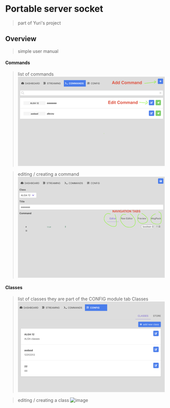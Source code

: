 # Portable server socket
> part of Yuri's project

## Overview
> simple user manual

#### Commands
> list of commands
![image](./commands.png)

> editing / creating a command
![image](./command.png)

#### Classes
> list of classes they are part of the CONFIG module tab Classes
![image](./classes.png)

> editing / creating a class
![image](./classe.png)
